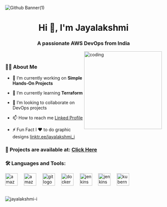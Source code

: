 <!---
Jayalakshmi-i/Jayalakshmi-i is a ✨ special ✨ repository because its `README.md` (this file) appears on your GitHub profile.
You can click the Preview link to take a look at your changes.
--->
![Github Banner(1)](https://github.com/Jayalakshmi-i/Jayalakshmi-i/assets/141424247/8e9ec7ae-10bb-4c75-b154-d8b65a83d689)

<h1 align="center">Hi 👋, I'm Jayalakshmi</h1>
<h3 align="center">A passionate AWS DevOps from India</h3>

<img align="right" height="250" alt="coding" src="https://mir-s3-cdn-cf.behance.net/project_modules/disp/601014116770475.6068beff4640a.gif"  />

<div>
<br>
</div>

<div>
<h3 align="left">👩‍💻  About Me</h3>
</div>

- 🔭 I’m currently working on **Simple Hands-On Projects**

- 🌱 I’m currently learning **Terraform**
- 💞️ I’m looking to collaborate on DevOps projects
- 📫 How to reach me <a href="https://www.linkedin.com/in/jayalakshmi-i/" target="blank">Linked Profile</a>
- **⚡** Fun Fact I ❤️ to do graphic designs <a href="https://linktr.ee/jayalakshmi_i" target="blank">linktr.ee/jayalakshmi_i</a>

<h3 align="left">📂 Projects are available at: <a href="https://github.com/Jayalakshmi-i/jayatestrepo/blob/main/README.md" target="blank">Click Here</a></h3>


<h3 align="left">🛠 Languages and Tools:</h3>
<div align="left">
  <img src="https://1000logos.net/wp-content/uploads/2017/03/LINUX-LOGO.png" height="40" alt="amazonwebservices logo"  />
  <img width="12" />
  <img src="https://cdn.jsdelivr.net/gh/devicons/devicon/icons/amazonwebservices/amazonwebservices-original.svg" height="40" alt="amazonwebservices logo"  />
  <img width="12" />
  <img src="https://cdn4.iconfinder.com/data/icons/iconsimple-logotypes/512/github-512.png" height="40" alt="git logo"  />
  <img width="12" />  
  <img src="https://cdn.jsdelivr.net/gh/devicons/devicon/icons/docker/docker-plain-wordmark.svg" height="40" alt="docker logo"  />
  <img width="12" />
  <img src="https://www.vectorlogo.zone/logos/jenkins/jenkins-icon.svg" height="40" alt="jenkins logo"  />
  <img width="12" />
  <img src="https://upload.wikimedia.org/wikipedia/commons/thumb/2/24/Ansible_logo.svg/1664px-Ansible_logo.svg.png" height="40" alt="jenkins logo"  />
  <img width="12" />
  <img src="https://cdn.jsdelivr.net/gh/devicons/devicon/icons/kubernetes/kubernetes-plain.svg" height="40" alt="kubernetes logo"  />
  <img width="12" />
</div>
<br>
<p><img align="center" src="https://github-readme-stats.vercel.app/api/top-langs?username=jayalakshmi-i&show_icons=true&locale=en&layout=compact" alt="jayalakshmi-i" /></p>
